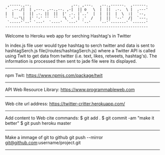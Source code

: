 
     ,-----.,--.                  ,--. ,---.   ,--.,------.  ,------.
    '  .--./|  | ,---. ,--.,--. ,-|  || o   \  |  ||  .-.  \ |  .---'
    |  |    |  || .-. ||  ||  |' .-. |`..'  |  |  ||  |  \  :|  `--, 
    '  '--'\|  |' '-' ''  ''  '\ `-' | .'  /   |  ||  '--'  /|  `---.
     `-----'`--' `---'  `----'  `---'  `--'    `--'`-------' `------'
    ----------------------------------------------------------------- 


Welcome to Heroku web app for serching Hashtag's in Twitter

In index.js file user would type hashtag to serch twitter and data is
sent to hashtagSerch.js file(/routes/hashtagSerch.js) where a Twitter
API is called using Twit to get data from twitter (i.e. text, likes, 
retweets, hashtag's). The information is processed then sent to jade 
file were its displayed.

**************************************************************************
npm Twit: 
https://www.npmjs.com/package/twit

**************************************************************************
API Web Resource Library:
https://www.programmableweb.com

**************************************************************************
Web cite url address: 
https://twitter-critter.herokuapp.com/

**************************************************************************
Add content to Web cite commands: 
$ git add .
$ git commit -am "make it better"
$ git push heroku master

**************************************************************************
Make a immage of git to github
git push --mirror git@github.com:username/project.git

**************************************************************************